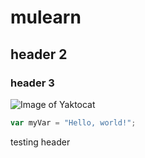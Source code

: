 # mulearn 
## header 2
### header 3

![Image of Yaktocat](https://octodex.github.com/images/yaktocat.png)

``` javascript
var myVar = "Hello, world!";
```

testing header
